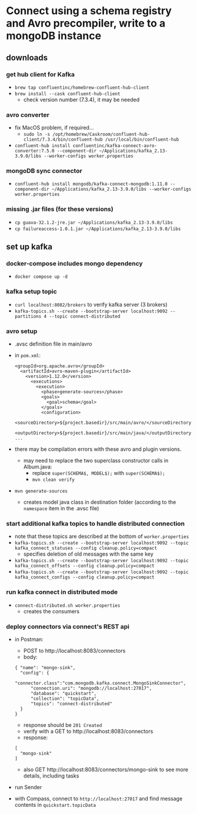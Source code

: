 # Connect using a schema registry and Avro precompiler, write to a mongoDB instance

## downloads
### get hub client for Kafka
* `brew tap confluentinc/homebrew-confluent-hub-client`
* `brew install --cask confluent-hub-client`
  * check version number (7.3.4), it may be needed
### avro converter
* fix MacOS problem, if required...
  * `sudo ln -s /opt/homebrew/Caskroom/confluent-hub-client/7.3.4/bin/confluent-hub /usr/local/bin/confluent-hub`
* `confluent-hub install confluentinc/kafka-connect-avro-converter:7.5.0 --component-dir ~/Applications/kafka_2.13-3.9.0/libs --worker-configs worker.properties`
### mongoDB sync connector
* `confluent-hub install mongodb/kafka-connect-mongodb:1.11.0 --component-dir ~/Applications/kafka_2.13-3.9.0/libs --worker-configs worker.properties`
### missing .jar files (for these versions)
* `cp guava-32.1.2-jre.jar ~/Applications/kafka_2.13-3.9.0/libs`
* `cp failureaccess-1.0.1.jar ~/Applications/kafka_2.13-3.9.0/libs`

## set up kafka

### docker-compose includes mongo dependency
* `docker compose up -d`

### kafka setup topic
* `curl localhost:8082/brokers` to verify kafka server (3 brokers)
* `kafka-topics.sh --create --bootstrap-server localhost:9092 --partitions 4 --topic connect-distributed`

### avro setup
* .avsc definition file in main/avro
* in `pom.xml`:
  ```
  <groupId>org.apache.avro</groupId>
    <artifactId>avro-maven-plugin</artifactId>
      <version>1.12.0</version>
        <executions>
          <execution>
            <phase>generate-sources</phase>
            <goals>
              <goal>schema</goal>
            </goals>
            <configuration>
              <sourceDirectory>${project.basedir}/src/main/avro/</sourceDirectory>
              <outputDirectory>${project.basedir}/src/main/java/</outputDirectory>
  ...
  ```
* there may be compilation errors with these avro and plugin versions.
  * may need to replace the two superclass constructor calls in Album.java:
    * replace `super(SCHEMA$, MODEL$);` with `super(SCHEMA$);`
    * `mvn clean verify`
    
* `mvn generate-sources`
  * creates model java class in destination folder (according to the `namespace` item in the .avsc file)

### start additional kafka topics to handle distributed connection
* note that these topics are described at the bottom of `worker.properties`
* `kafka-topics.sh --create --bootstrap-server localhost:9092 --topic kafka_connect_statuses --config cleanup.policy=compact`
  * specifies deletion of old messages with the same key
* `kafka-topics.sh --create --bootstrap-server localhost:9092 --topic kafka_connect_offsets --config cleanup.policy=compact`
* `kafka-topics.sh --create --bootstrap-server localhost:9092 --topic kafka_connect_configs --config cleanup.policy=compact`

### run kafka connect in distributed mode
* `connect-distributed.sh worker.properties`
  * creates the consumers

### deploy connectors via connect's REST api
* in Postman:
  * POST to http://localhost:8083/connectors
  * body:
  ```
  { "name": "mongo-sink",
    "config": {
        "connector.class":"com.mongodb.kafka.connect.MongoSinkConnector",
        "connection.uri": "mongodb://localhost:27017",
        "database": "quickstart",
        "collection": "topicData",
        "topics": "connect-distributed"
    }
  }
  ```
  * response should be `201 Created`
  * verify with a GET to http://localhost:8083/connectors
  * response:
  ```
  [
    "mongo-sink"
  ]
  ```
  * also GET  http://localhost:8083/connectors/mongo-sink to see more details, including tasks


* run Sender 
* with Compass, connect to `http://localhost:27017` and find message contents in `quickstart.topicData`


  